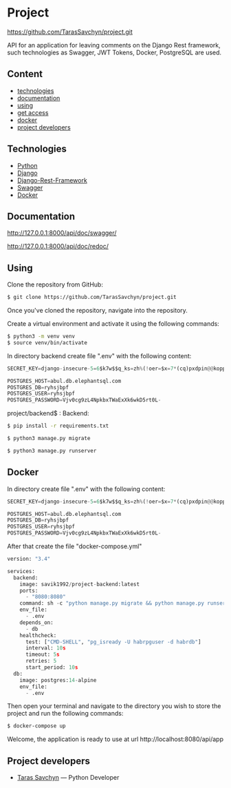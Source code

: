 # Project

https://github.com/TarasSavchyn/project.git


API for an application for leaving comments on the Django Rest framework, 
such technologies as Swagger, JWT Tokens, Docker, PostgreSQL are used.


## Content
- [technologies](#technologies)
- [documentation](#documentation)
- [using](#using)
- [get access](#using)
- [docker](#docker)
- [project developers](#project-developers)

## Technologies
- [Python](https://www.python.org/)
- [Django](https://www.djangoproject.com/)
- [Django-Rest-Framework](https://www.django-rest-framework.org/)
- [Swagger](https://swagger.io/)
- [Docker](https://www.docker.com/)


## Documentation
http://127.0.0.1:8000/api/doc/swagger/

http://127.0.0.1:8000/api/doc/redoc/

## Using
Clone the repository from GitHub:
```sh
$ git clone https://github.com/TarasSavchyn/project.git
```
Once you've cloned the repository, navigate into the repository.

Create a virtual environment and activate it using the following commands:
```sh
$ python3 -m venv venv
$ source venv/bin/activate
```

In directory backend create file ".env" with the following content:
```python
SECRET_KEY=django-insecure-5=6$k7w$$q_ks=zh%(!oer=$x=7*(cq)pxdpin@@koppqepe_6

POSTGRES_HOST=abul.db.elephantsql.com
POSTGRES_DB=ryhsjbpf
POSTGRES_USER=ryhsjbpf
POSTGRES_PASSWORD=Vjv0cg9zL4NpkbxTWaExXk6wkD5rt0L-

```
project/backend$ :
Backend:

```sh
$ pip install -r requirements.txt
```

```sh
$ python3 manage.py migrate
```

```sh
$ python3 manage.py runserver
```


## Docker
In directory create file ".env" with the following content:
```python
SECRET_KEY=django-insecure-5=6$k7w$$q_ks=zh%(!oer=$x=7*(cq)pxdpin@@koppqepe_6

POSTGRES_HOST=abul.db.elephantsql.com
POSTGRES_DB=ryhsjbpf
POSTGRES_USER=ryhsjbpf
POSTGRES_PASSWORD=Vjv0cg9zL4NpkbxTWaExXk6wkD5rt0L-

```
After that create the file "docker-compose.yml"
```python
version: "3.4"

services:
  backend:
    image: savik1992/project-backend:latest
    ports:
      - "8080:8080"
    command: sh -c "python manage.py migrate && python manage.py runserver 0.0.0.0:8080"
    env_file:
      - .env
    depends_on:
      - db
    healthcheck:
      test: ["CMD-SHELL", "pg_isready -U habrpguser -d habrdb"]
      interval: 10s
      timeout: 5s
      retries: 5
      start_period: 10s
  db:
    image: postgres:14-alpine
    env_file:
      - .env

```

Then open your terminal and navigate to the directory you wish to store the project and run the following commands:
```sh
$ docker-compose up
```
Welcome, the application is ready to use at url http://localhost:8080/api/app

## Project developers

- [Taras Savchyn](https://www.linkedin.com/in/taras-savchyn-ba2705261/) — Python Developer


